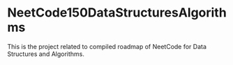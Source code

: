 # NeetCode150DataStructuresAlgorithms
This is the project related to compiled roadmap of NeetCode for Data Structures and Algorithms.
